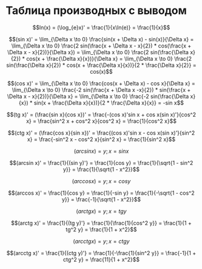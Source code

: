 # Таблица производных с выводом

$$ln(x) = (\log_{e}x)' = \frac{1}{x\ln(e)} = \frac{1}{x}$$

$$(sin x)' = \lim_{\Delta x \to 0} \frac{sin(x + \Delta x) - sin(x)}{\Delta x} = \lim_{\Delta x \to 0} \frac{2 sin(\frac{x + \Delta x - x}{2}) * cos(\frac{x + \Delta x - x}{2})}{\Delta x}) = \lim_{\Delta x \to 0} \frac{2 sin(\frac{\Delta x}{2}) * cos(x + \frac{\Delta x}{x})}{\Delta x} = \lim_{\Delta x \to 0} \frac{2 sin(\frac{\Delta x}{2}) * cos(x + \frac{\Delta x}{x})}{2 * \frac{\Delta x}{2}} = cos(x)$$

$$(cos x)' = \lim_{\Delta x \to 0} \frac{cos(x + \Delta x) - cos x}{\Delta x} = \lim_{\Delta x \to 0} \frac{-2 sin(\frac{x + \Delta x -x}{2}) * sin(\frac{x + \Delta x - x}{2})}{\Delta x} = \lim_{\Delta x \to 0} \frac{-2 sin(\frac{\Delta x}{x}) * sin(x + \frac{\Delta x}{x})}{2 * \frac{\Delta x}{x}} = -sin x$$

$$(tg x)' = (\frac{sin x}{cos x})' = \frac{-(cos x)'sin x + cos x(sin x)'}{cos^2 x} = \frac{sin^2 x + cos^2 x}{cos^2 x} = \frac{1}{cos^2 x}$$

$$(ctg x)' = (\frac{cos x}{sin x})' = \frac{(cos x)'sin x - cos x(sin x)'}{sin^2 x} = \frac{-sin^2 x - cos^2 x}{sin^2 x} = \frac{1}{sin^2 x}$$

$$(arcsin x) = y ; x = sin x$$

$$(arcsin x)' = \frac{1}{(sin y)'} = \frac{1}{cos y} = \frac{1}{\sqrt{1 - sin^2 y}} = \frac{1}{\sqrt{1 - x^2}}$$

$$(arccos x) = y ; x = cos y$$

$$(arccos x)' = \frac{1}{cos y} = \frac{1}{-sin y} = \frac{1}{-\sqrt{1 - cos^2 y}} = \frac{-1}{\sqrt{1 - x^2}}$$

$$(arctg x) = y ; x = tg y$$

$$(arctg x)' = \frac{1}{(tg y)'} = \frac{1}{\frac{1}{cos^2 y}} = \frac{1}{1 + tg^2 y} = \frac{1}{1 + x^2}$$

$$(arcctg x) = y ; x = ctg y$$

$$(arcctg x)' = \frac{1}{(ctg y)'} = \frac{1}{-\frac{1}{sin^2 y}} = \frac{-1}{1 + ctg^2 y} = \frac{11}{1 + x^2}$$
